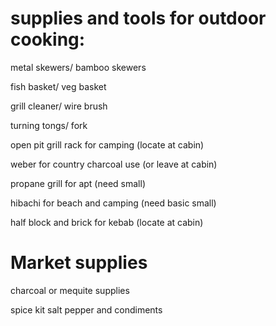 supplies and tools for outdoor cooking:
========================================

metal skewers/ bamboo skewers

fish basket/ veg basket

grill cleaner/ wire brush

turning tongs/ fork

open pit grill rack for camping (locate at cabin)

weber for country charcoal use (or leave at cabin)

propane grill for apt (need small)

hibachi for beach and camping (need basic small)

half block and brick for kebab (locate at cabin)

Market supplies
=================

charcoal or mequite supplies

spice kit salt pepper and condiments
